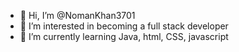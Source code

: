 - 👋 Hi, I’m @NomanKhan3701
- 👀 I’m interested in becoming a full stack developer
- 🌱 I’m currently learning Java, html, CSS, javascript

<!---
NomanKhan3701/NomanKhan3701 is a ✨ special ✨ repository because its `README.md` (this file) appears on your GitHub profile.
You can click the Preview link to take a look at your changes.
--->
